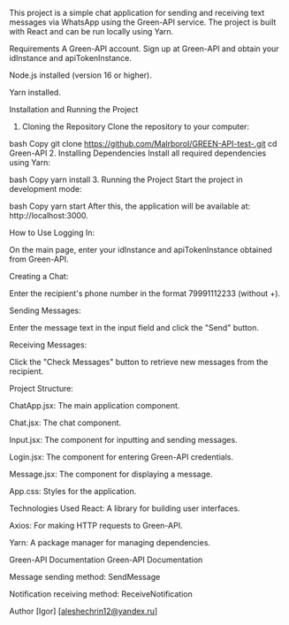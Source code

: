 This project is a simple chat application for sending and receiving text messages via WhatsApp using the Green-API service. The project is built with React and can be run locally using Yarn.

Requirements
A Green-API account. Sign up at Green-API and obtain your idInstance and apiTokenInstance.

Node.js installed (version 16 or higher).

Yarn installed.

Installation and Running the Project
1. Cloning the Repository
Clone the repository to your computer:

bash
Copy
git clone https://github.com/MalrboroI/GREEN-API-test-.git
cd Green-API
2. Installing Dependencies
Install all required dependencies using Yarn:

bash
Copy
yarn install
3. Running the Project
Start the project in development mode:

bash
Copy
yarn start
After this, the application will be available at: http://localhost:3000.

How to Use
Logging In:

On the main page, enter your idInstance and apiTokenInstance obtained from Green-API.

Creating a Chat:

Enter the recipient's phone number in the format 79991112233 (without +).

Sending Messages:

Enter the message text in the input field and click the "Send" button.

Receiving Messages:

Click the "Check Messages" button to retrieve new messages from the recipient.

Project Structure:

ChatApp.jsx: The main application component.

Chat.jsx: The chat component.

Input.jsx: The component for inputting and sending messages.

Login.jsx: The component for entering Green-API credentials.

Message.jsx: The component for displaying a message.

App.css: Styles for the application.


Technologies Used
React: A library for building user interfaces.

Axios: For making HTTP requests to Green-API.

Yarn: A package manager for managing dependencies.

Green-API Documentation
Green-API Documentation

Message sending method: SendMessage

Notification receiving method: ReceiveNotification

Author
[Igor]
[aleshechrin12@yandex.ru]
